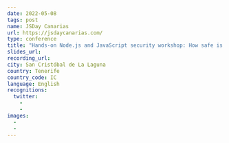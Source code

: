 ```yaml
---
date: 2022-05-08
tags: post
name: JSDay Canarias 
url: https://jsdaycanarias.com/
type: conference
title: "Hands-on Node.js and JavaScript security workshop: How safe is your application?"
slides_url:
recording_url:
city: San Cristóbal de La Laguna
country: Tenerife
country_code: IC
language: English
recognitions:
  twitter:
    - 
    - 
images:
  - 
  - 
---
```

